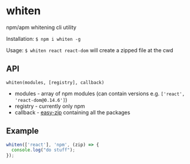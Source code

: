 # whiten
npm/apm whitening cli utility

Installation: `$ npm i whiten -g`

Usage: `$ whiten react react-dom` will create a zipped file at the cwd

## API

`whiten(modules, [registry], callback)`
* modules - array of npm modules (can contain versions e.g. `['react', 'react-dom@0.14.6']`)
* registry - currently only npm
* callback - [easy-zip](https://github.com/owenchong/easy-zip) containing all the packages

## Example
```javascript
whiten(['react'], 'npm', (zip) => {
  console.log("do stuff");
});
```
